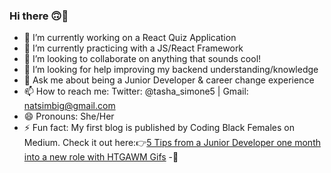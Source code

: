 ### Hi there 🙃👋


- 🍉 I’m currently working on a React Quiz Application
- 🌱 I’m currently practicing with a JS/React Framework
- 👯 I’m looking to collaborate on anything that sounds cool!
- 🤔 I’m looking for help improving my backend understanding/knowledge
- 💬 Ask me about being a Junior Developer & career change experience
- 📫 How to reach me: Twitter: @tasha_simone5 | Gmail: natsimbig@gmail.com
- 😄 Pronouns: She/Her
- ⚡ Fun fact: My first blog is published by Coding Black Females on Medium. Check it out here:👉<a href="https://medium.com/codingblackfemales/5-tips-from-a-junior-developer-one-month-into-a-new-role-with-how-to-get-away-with-murder-gifs-d32a31c6a180" alt="link to natashas blog">5 Tips from a Junior Developer one month into a new role with HTGAWM Gifs</a>
-🍍
